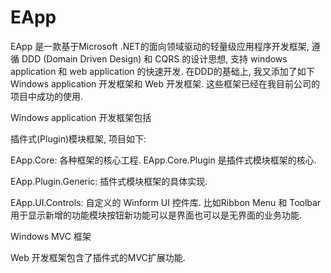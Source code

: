 # EApp
EApp 是一款基于Microsoft .NET的面向领域驱动的轻量级应用程序开发框架, 遵循 DDD (Domain Driven Design) 和 CQRS 的设计思想, 
支持 windows application 和 web application 的快速开发. 在DDD的基础上, 我又添加了如下 Windows application 开发框架和 Web 开发框架. 这些框架已经在我目前公司的项目中成功的使用. 

Windows application 开发框架包括 

插件式(Plugin)模块框架, 项目如下:

EApp.Core: 各种框架的核心工程. EApp.Core.Plugin 是插件式模块框架的核心.

EApp.Plugin.Generic: 插件式模块框架的具体实现. 

EApp.UI.Controls: 自定义的 Winform UI 控件库. 比如Ribbon Menu 和 Toolbar 用于显示新增的功能模块按钮新功能可以是界面也可以是无界面的业务功能. 


Windows MVC 框架


Web 开发框架包含了插件式的MVC扩展功能.
